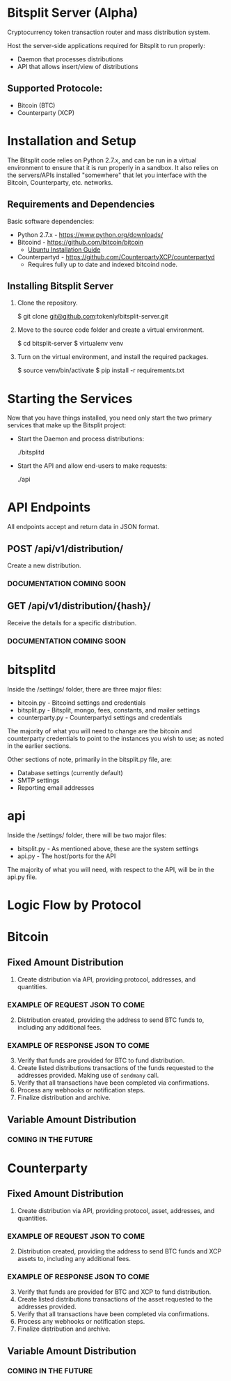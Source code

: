 # Bitsplit Server (Alpha)

Cryptocurrency token transaction router and mass distribution system.

Host the server-side applications required for Bitsplit to run properly:
* Daemon that processes distributions
* API that allows insert/view of distributions

## Supported Protocole:
* Bitcoin (BTC)
* Counterparty (XCP)


# Installation and Setup
The Bitsplit code relies on Python 2.7.x, and can be run in a virtual
environment to ensure that it is run properly in a sandbox.  It also
relies on the servers/APIs installed "somewhere" that let you interface
with the Bitcoin, Counterparty, etc. networks.

## Requirements and Dependencies
Basic software dependencies:

* Python 2.7.x - https://www.python.org/downloads/
* Bitcoind - https://github.com/bitcoin/bitcoin
    * [Ubuntu Installation Guide](http://virtuedev.com/bitcoin/guide-to-compile-install-bitcoind-on-ubuntu-12-04-using-virtualbox/)
* Counterpartyd - https://github.com/CounterpartyXCP/counterpartyd
    * Requires fully up to date and indexed bitcoind node.


## Installing Bitsplit Server
1. Clone the repository.

    $ git clone git@github.com:tokenly/bitsplit-server.git

2. Move to the source code folder and create a virtual environment.

    $ cd bitsplit-server
    $ virtualenv venv

3. Turn on the virtual environment, and install the required packages.

    $ source venv/bin/activate
    $ pip install -r requirements.txt

# Starting the Services
Now that you have things installed, you need only start the two primary
services that make up the Bitsplit project:

* Start the Daemon and process distributions:

    ./bitsplitd

* Start the API and allow end-users to make requests:

    ./api


# API Endpoints
All endpoints accept and return data in JSON format.

## POST /api/v1/distribution/
Create a new distribution.
### DOCUMENTATION COMING SOON

## GET /api/v1/distribution/{hash}/
Receive the details for a specific distribution.
### DOCUMENTATION COMING SOON

# bitsplitd
Inside the /settings/ folder, there are three major files:

- bitcoin.py - Bitcoind settings and credentials
- bitsplit.py - Bitsplit, mongo, fees, constants, and mailer settings
- counterparty.py - Counterpartyd settings and credentials

The majority of what you will need to change are the bitcoin and
counterparty credentials to point to the instances you wish to use; as
noted in the earlier sections.

Other sections of note, primarily in the bitsplit.py file, are:

- Database settings (currently default)
- SMTP settings
- Reporting email addresses

# api
Inside the /settings/ folder, there will be two major files:

- bitsplit.py - As mentioned above, these are the system settings
- api.py - The host/ports for the API

The majority of what you will need, with respect to the API, will be in
the api.py file.

# Logic Flow by Protocol
# Bitcoin
## Fixed Amount Distribution
1. Create distribution via API, providing protocol, addresses, and
   quantities.
### EXAMPLE OF REQUEST JSON TO COME
2. Distribution created, providing the address to send BTC funds to,
   including any additional fees.
### EXAMPLE OF RESPONSE JSON TO COME
3. Verify that funds are provided for BTC to fund distribution.
4. Create listed distributions transactions of the funds requested to
   the addresses provided. Making use of `sendmany` call.
5. Verify that all transactions have been completed via confirmations.
6. Process any webhooks or notification steps.
7. Finalize distribution and archive.

## Variable Amount Distribution
### COMING IN THE FUTURE


# Counterparty
## Fixed Amount Distribution
1. Create distribution via API, providing protocol, asset, addresses,
   and quantities.
### EXAMPLE OF REQUEST JSON TO COME
2. Distribution created, providing the address to send BTC funds and XCP
   assets to, including any additional fees.
### EXAMPLE OF RESPONSE JSON TO COME
3. Verify that funds are provided for BTC and XCP to fund distribution.
4. Create listed distributions transactions of the asset requested to
   the addresses provided.
5. Verify that all transactions have been completed via confirmations.
6. Process any webhooks or notification steps.
7. Finalize distribution and archive.

## Variable Amount Distribution
### COMING IN THE FUTURE
